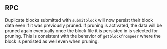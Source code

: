 RPC
---

Duplicate blocks submitted with `submitblock` will now persist their block data
even if it was previously pruned. If pruning is activated, the data will be
pruned again eventually once the block file it is persisted in is selected for
pruning. This is consistent with the behavior of `getblockfrompeer` where the
block is persisted as well even when pruning.
